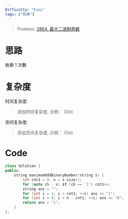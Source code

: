```yaml
---
Difficulty: "Easy"
tags: ["枚舉"]
---
```


> Problem: [2864. 最大二进制奇数](https://leetcode.cn/problems/maximum-odd-binary-number/description/)

# 思路

枚舉 1 次數

# 复杂度

时间复杂度:
> 添加时间复杂度, 示例： $O(n)$

空间复杂度:
> 添加空间复杂度, 示例： $O(n)$

# Code
```C++
class Solution {
public:
    string maximumOddBinaryNumber(string s) {
        int cnt1 = 0, n = s.size();
        for (auto ch : s) if (ch == '1') cnt1++;
        string ans = "";
        for (int i = 1; i < cnt1; ++i) ans += "1";
        for (int i = 0; i < n - cnt1; ++i) ans += "0";
        return ans + "1";
    }
};
```
  
